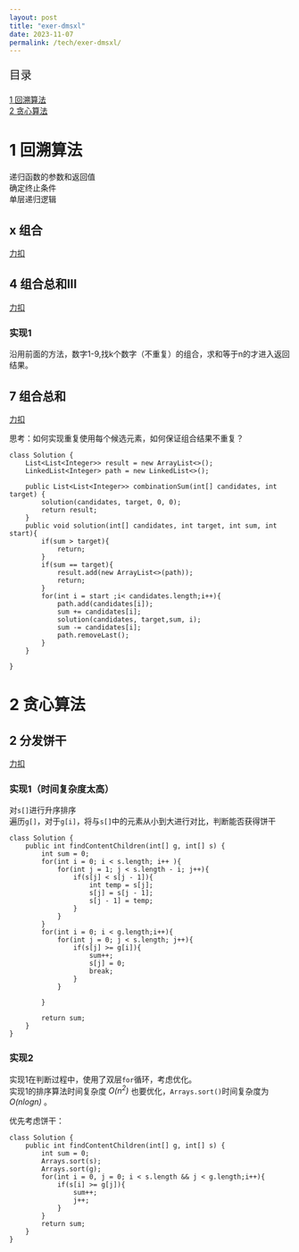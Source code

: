 ```yaml
---
layout: post
title: "exer-dmsxl"
date: 2023-11-07
permalink: /tech/exer-dmsxl/
---
```

<p style="font-size:20px;">目录</p>
<a href ="#1"> 1 回溯算法 </a><br>
<a href ="#2"> 2 贪心算法 </a><br>



<h1 id="1"> 1 回溯算法</h1>
递归函数的参数和返回值<br>
确定终止条件<br>
单层递归逻辑<br>

## x 组合
<a href="https://leetcode.cn/problems/combinations/" target="_blank">力扣</a> <br>


## 4 组合总和III
<a href="https://leetcode.cn/problems/combination-sum-iii/" target="_blank">力扣</a> <br>
### 实现1
沿用前面的方法，数字1-9,找k个数字（不重复）的组合，求和等于n的才进入返回结果。


## 7 组合总和

<a href="https://leetcode.cn/problems/combination-sum/" target="_blank">力扣</a>

思考：如何实现重复使用每个候选元素，如何保证组合结果不重复？
```
class Solution {
    List<List<Integer>> result = new ArrayList<>();
    LinkedList<Integer> path = new LinkedList<>(); 

    public List<List<Integer>> combinationSum(int[] candidates, int target) {
        solution(candidates, target, 0, 0);
        return result;
    }
    public void solution(int[] candidates, int target, int sum, int start){
        if(sum > target){
            return;
        }
        if(sum == target){
            result.add(new ArrayList<>(path));
            return;
        }
        for(int i = start ;i< candidates.length;i++){
            path.add(candidates[i]);
            sum += candidates[i];
            solution(candidates, target,sum, i);
            sum -= candidates[i];
            path.removeLast();
        }
    }
   
}
```



<h1 id ="2"> 2 贪心算法</h1>

## 2 分发饼干
<a href="https://leetcode.cn/problems/assign-cookies/description/" target="_blank">力扣</a>
### 实现1（时间复杂度太高）
对`s[]`进行升序排序<br>
遍历`g[]`，对于`g[i]`，将与`s[]`中的元素从小到大进行对比，判断能否获得饼干
```
class Solution {
    public int findContentChildren(int[] g, int[] s) {
        int sum = 0;
        for(int i = 0; i < s.length; i++ ){
            for(int j = 1; j < s.length - i; j++){
                if(s[j] < s[j - 1]){
                    int temp = s[j];
                    s[j] = s[j - 1];
                    s[j - 1] = temp;
                }
            }
        }
        for(int i = 0; i < g.length;i++){
            for(int j = 0; j < s.length; j++){
                if(s[j] >= g[i]){
                    sum++;
                    s[j] = 0;
                    break;
                }
            }

        }

        return sum;
    }
}
```

### 实现2
实现1在判断过程中，使用了双层`for`循环，考虑优化。<br>
实现1的排序算法时间复杂度 <em>O(n<sup>2</sup>)</em> 也要优化，`Arrays.sort()`时间复杂度为 <em>O(nlogn) </em>。<br>

优先考虑饼干：
```
class Solution {
    public int findContentChildren(int[] g, int[] s) {
        int sum = 0;
        Arrays.sort(s);
        Arrays.sort(g);
        for(int i = 0, j = 0; i < s.length && j < g.length;i++){
            if(s[i] >= g[j]){
                sum++;
                j++;
            }
        }
        return sum;
    }
}
```

